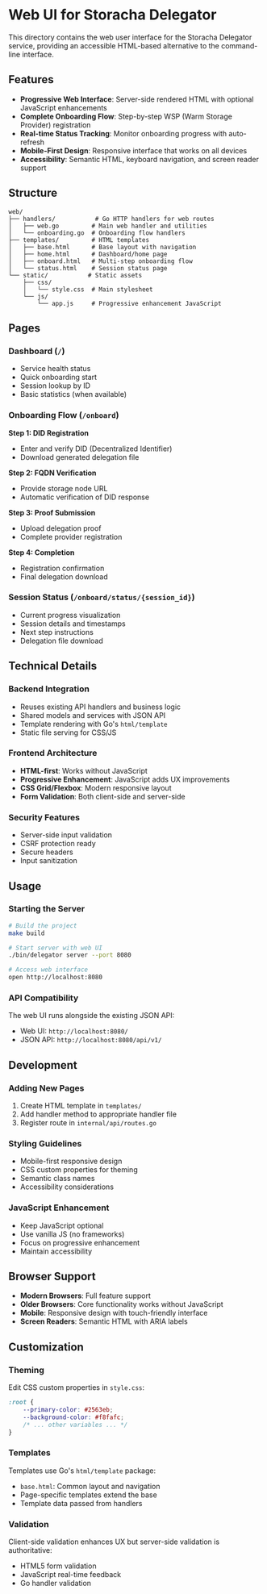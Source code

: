 # Web UI for Storacha Delegator

This directory contains the web user interface for the Storacha Delegator service, providing an accessible HTML-based alternative to the command-line interface.

## Features

- **Progressive Web Interface**: Server-side rendered HTML with optional JavaScript enhancements
- **Complete Onboarding Flow**: Step-by-step WSP (Warm Storage Provider) registration
- **Real-time Status Tracking**: Monitor onboarding progress with auto-refresh
- **Mobile-First Design**: Responsive interface that works on all devices
- **Accessibility**: Semantic HTML, keyboard navigation, and screen reader support

## Structure

```
web/
├── handlers/           # Go HTTP handlers for web routes
│   ├── web.go         # Main web handler and utilities
│   └── onboarding.go  # Onboarding flow handlers
├── templates/         # HTML templates
│   ├── base.html      # Base layout with navigation
│   ├── home.html      # Dashboard/home page
│   ├── onboard.html   # Multi-step onboarding flow
│   └── status.html    # Session status page
└── static/           # Static assets
    ├── css/
    │   └── style.css  # Main stylesheet
    └── js/
        └── app.js     # Progressive enhancement JavaScript
```

## Pages

### Dashboard (`/`)
- Service health status
- Quick onboarding start
- Session lookup by ID
- Basic statistics (when available)

### Onboarding Flow (`/onboard`)
**Step 1: DID Registration**
- Enter and verify DID (Decentralized Identifier)
- Download generated delegation file

**Step 2: FQDN Verification**
- Provide storage node URL
- Automatic verification of DID response

**Step 3: Proof Submission**
- Upload delegation proof
- Complete provider registration

**Step 4: Completion**
- Registration confirmation
- Final delegation download

### Session Status (`/onboard/status/{session_id}`)
- Current progress visualization
- Session details and timestamps
- Next step instructions
- Delegation file download

## Technical Details

### Backend Integration
- Reuses existing API handlers and business logic
- Shared models and services with JSON API
- Template rendering with Go's `html/template`
- Static file serving for CSS/JS

### Frontend Architecture
- **HTML-first**: Works without JavaScript
- **Progressive Enhancement**: JavaScript adds UX improvements
- **CSS Grid/Flexbox**: Modern responsive layout
- **Form Validation**: Both client-side and server-side

### Security Features
- Server-side input validation
- CSRF protection ready
- Secure headers
- Input sanitization

## Usage

### Starting the Server
```bash
# Build the project
make build

# Start server with web UI
./bin/delegator server --port 8080

# Access web interface
open http://localhost:8080
```

### API Compatibility
The web UI runs alongside the existing JSON API:
- Web UI: `http://localhost:8080/`
- JSON API: `http://localhost:8080/api/v1/`

## Development

### Adding New Pages
1. Create HTML template in `templates/`
2. Add handler method to appropriate handler file
3. Register route in `internal/api/routes.go`

### Styling Guidelines
- Mobile-first responsive design
- CSS custom properties for theming
- Semantic class names
- Accessibility considerations

### JavaScript Enhancement
- Keep JavaScript optional
- Use vanilla JS (no frameworks)
- Focus on progressive enhancement
- Maintain accessibility

## Browser Support

- **Modern Browsers**: Full feature support
- **Older Browsers**: Core functionality works without JavaScript
- **Mobile**: Responsive design with touch-friendly interface
- **Screen Readers**: Semantic HTML with ARIA labels

## Customization

### Theming
Edit CSS custom properties in `style.css`:
```css
:root {
    --primary-color: #2563eb;
    --background-color: #f8fafc;
    /* ... other variables ... */
}
```

### Templates
Templates use Go's `html/template` package:
- `base.html`: Common layout and navigation
- Page-specific templates extend the base
- Template data passed from handlers

### Validation
Client-side validation enhances UX but server-side validation is authoritative:
- HTML5 form validation
- JavaScript real-time feedback
- Go handler validation